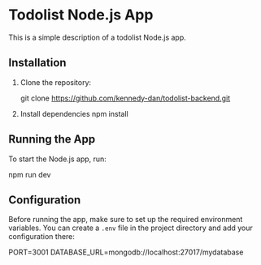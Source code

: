 # Todolist Node.js App

This is a simple description of a todolist Node.js app.

## Installation

1. Clone the repository:

   git clone https://github.com/kennedy-dan/todolist-backend.git

2. Install dependencies
    npm install


## Running the App

To start the Node.js app, run:

npm run dev

## Configuration

Before running the app, make sure to set up the required environment variables. You can create a `.env` file in the project directory and add your configuration there:

PORT=3001
DATABASE_URL=mongodb://localhost:27017/mydatabase


